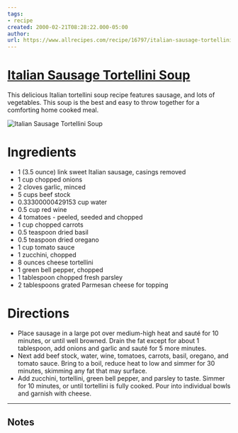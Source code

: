 ```yaml
---
tags: 
- recipe 
created: 2000-02-21T08:28:22.000-05:00
author: 
url: https://www.allrecipes.com/recipe/16797/italian-sausage-tortellini-soup/ 
---
```


# [Italian Sausage Tortellini Soup](https://www.allrecipes.com/recipe/16797/italian-sausage-tortellini-soup/)

This delicious Italian tortellini soup recipe features sausage, and lots of vegetables. This soup is the best and easy to throw together for a comforting home cooked meal.

![Italian Sausage Tortellini Soup](https://www.allrecipes.com/thmb/KyqeNqZYOBDfzS1ibyila_30CmE=/1500x0/filters:no_upscale():max_bytes(150000):strip_icc()/Italian-Sausage-Tortellini-Soup-by-Steve-Shaffer-2000-40b3ddf31b9646b38da30c10117e7eba.jpg)

# Ingredients

- 1 (3.5 ounce) link sweet Italian sausage, casings removed
- 1 cup chopped onions
- 2 cloves garlic, minced
- 5 cups beef stock
- 0.33300000429153 cup water
- 0.5 cup red wine
- 4 tomatoes - peeled, seeded and chopped
- 1 cup chopped carrots
- 0.5 teaspoon dried basil
- 0.5 teaspoon dried oregano
- 1 cup tomato sauce
- 1 zucchini, chopped
- 8 ounces cheese tortellini
- 1 green bell pepper, chopped
- 1 tablespoon chopped fresh parsley
- 2 tablespoons grated Parmesan cheese for topping

# Directions

- Place sausage in a large pot over medium-high heat and sauté for 10 minutes, or until well browned. Drain the fat except for about 1 tablespoon, add onions and garlic and sauté for 5 more minutes.
- Next add beef stock, water, wine, tomatoes, carrots, basil, oregano, and tomato sauce. Bring to a boil, reduce heat to low and simmer for 30 minutes, skimming any fat that may surface.
- Add zucchini, tortellini, green bell pepper, and parsley to taste. Simmer for 10 minutes, or until tortellini is fully cooked. Pour into individual bowls and garnish with cheese.

-----

## Notes
